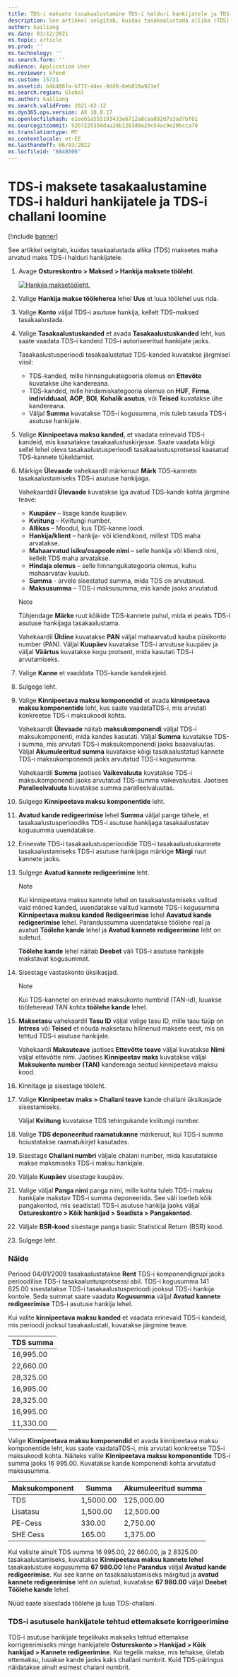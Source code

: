 ```yaml
---
title: TDS-i maksete tasakaalustamine TDS-i halduri hankijatele ja TDS-i challani loomine
description: See artikkel selgitab, kuidas tasakaalustada allika (TDS) maksetes maha arvatud maks TDS-i halduri hankijatele.
author: kailiang
ms.date: 03/12/2021
ms.topic: article
ms.prod: ''
ms.technology: ''
ms.search.form: ''
audience: Application User
ms.reviewer: kfend
ms.custom: 15721
ms.assetid: b4b406fa-b772-44ec-8dd8-8eb818a921ef
ms.search.region: Global
ms.author: kailiang
ms.search.validFrom: 2021-02-12
ms.dyn365.ops.version: AX 10.0.17
ms.openlocfilehash: e1ee65a555193433e6712a8caa892d7a3ad7bf61
ms.sourcegitcommit: 52b7225350daa29b1263d8e29c54ac9e20bcca70
ms.translationtype: MT
ms.contentlocale: et-EE
ms.lasthandoff: 06/03/2022
ms.locfileid: "8848506"
---
```

# <a name="settle-tds-payments-to-tds-authority-vendors-and-generate-tds-challan"></a>TDS-i maksete tasakaalustamine TDS-i halduri hankijatele ja TDS-i challani loomine

[!include [banner](../includes/banner.md)]

See artikkel selgitab, kuidas tasakaalustada allika (TDS) maksetes maha arvatud maks TDS-i halduri hankijatele.

1. Avage **Ostureskontro \> Maksed \> Hankija maksete tööleht**.

    [![Hankija maksetööleht.](./media/apac-ind-TDS-51.png)](./media/apac-ind-TDS-51.png)

2. Valige **Hankija makse tööleherea** lehel **Uus** et luua töölehel uus rida.
3. Valige **Konto** väljal TDS-i asutuse hankija, kellelt TDS-maksed tasakaalustada.
4. Valige **Tasakaalustuskanded** et avada **Tasakaalustuskanded** leht, kus saate vaadata TDS-i kandeid TDS-i autoriseeritud hankijate jaoks.

    Tasakaalustusperioodi tasakaalustatud TDS-kanded kuvatakse järgmisel viisil:

    - TDS-kanded, mille hinnangukategooria olemus on **Ettevõte** kuvatakse ühe kandereana.
    - TDS-kanded, mille hindamiskategooria olemus on **HUF**, **Firma**, **individduaal**, **AOP**, **BOI**, **Kohalik asutus**, või **Teised** kuvatakse ühe kandereana.
    - Väljal **Summa** kuvatakse TDS-i kogusumma, mis tuleb tasuda TDS-i asutuse hankijale.

5. Valige **Kinnipeetava maksu kanded**, et vaadata erinevaid TDS-i kandeid, mis kaasatakse tasakaalustuskirjesse. Saate vaadata kõigi sellel lehel oleva tasakaalustusperioodi tasakaalustusprotsessi kaasatud TDS-kannete tükeldamist.
6. Märkige **Ülevaade** vahekaardil märkeruut **Märk** TDS-kannete tasakaalustamiseks TDS-i asutuse hankijaga.

    Vahekaarddil **Ülevaade** kuvatakse iga avatud TDS-kande kohta järgmine teave:

    - **Kuupäev** – lisage kande kuupäev.
    - **Kviitung** – Kviitungi number.
    - **Allikas** – Moodul, kus TDS-kanne loodi.
    - **Hankija/klient** – hankija- või kliendikood, millest TDS maha arvatakse.
    - **Mahaarvatud isiku/osapoole nimi** – selle hankija või kliendi nimi, kellelt TDS maha arvatakse.
    - **Hindaja olemus** – selle hinnangukategooria olemus, kuhu mahaarvatav kuulub.
    - **Summa** - arvele sisestatud summa, mida TDS on arvutanud.
    - **Maksusumma** – TDS-i maksusumma, mis kande jaoks arvutatud.

    > [!NOTE]
    > Tühjendage **Märke** ruut kõikide TDS-kannete puhul, mida ei peaks TDS-i asutuse hankijaga tasakaalustama.

    Vahekaardil **Üldine** kuvatakse **PAN** väljal mahaarvatud kauba püsikonto number (PAN). Väljal **Kuupäev** kuvatakse TDS-i arvutuse kuupäev ja väljal **Väärtus** kuvatakse kogu protsent, mida kasutati TDS-i arvutamiseks.

7. Valige **Kanne** et vaaddata TDS-kande kandekirjeid.
8. Sulgege leht.
10. Valige **Kinnipeetava maksu komponendid** et avada **kinnipeetava maksu komponentide** leht, kus saate vaadataTDS-i, mis arvutati konkreetse TDS-i maksukoodi kohta.

    Vahekaardil **Ülevaade** näitab **maksukomponendi** väljal TDS-i maksukomponenti, mida kandes kasutati. Väljal **Summa** kuvatakse TDS-i summa, mis arvutati TDS-i maksukomponendi jaoks baasvaluutas. Väljal **Akumuleeritud summa** kuvatakse kõigi tasakaalustatud kannete TDS-i maksukomponendi jaoks arvutatud TDS-i kogusumma.

    Vahekaardil **Summa** jaotises **Vaikevaluuta** kuvatakse TDS-i maksukomponendi jaoks arvutatud TDS-summa vaikevaluutas. Jaotises **Paralleelvaluuta** kuvatakse summa paralleelvaluutas.

11. Sulgege **Kinnipeetava maksu komponentide** leht.
12. **Avatud kande redigeerimise** lehel **Summa** väljal pange tähele, et tasakaalustusperioodiks TDS-i asutuse hankijaga tasakaalustatav kogusumma uuendatakse.
13. Erinevate TDS-i tasakaalustusperioodide TDS-i tasakaalustuskannete tasakaalustamiseks TDS-i asutuse hankijaga märkige **Märgi** ruut kannete jaoks.
14. Sulgege **Avatud kannete redigeerimine** leht.

    > [!NOTE]
    > Kui kinnipeetava maksu kannete lehel on tasakaalustamiseks valitud vaid mõned kanded, uuendatakse valitud kannete TDS-i kogusumma **Kinnipeetava maksu kanded** **Redigeerimise** lehel **Aavatud kande redigeerimise** lehel. Parandussumma uuendatakse töölehe real ja avatud **Töölehe kande** lehel ja **Avatud kannete redigeerimine** leht on suletud.

    **Töölehe kande** lehel näitab **Deebet** väli TDS-i asutuse hankijale makstavat kogusummat.

15. Sisestage vastaskonto üksikasjad.

    > [!NOTE]
    > Kui TDS-kannetel on erinevad maksukonto numbrid (TAN-id), luuakse tööleheread TAN kohta **töölehe kande** lehel.

16. **Maksetasu** vahekaardil **Tasu ID** väljal valige tasu ID, mille tasu tüüp on **Intress** või **Teised** et nõuda maksetasu hilinenud maksete eest, mis on tehtud TDS-i asutuse hankijale.

    Vahekaardi **Maksuteave** jaotises **Ettevõtte teave** väljal kuvatakse **Nimi** väljal ettevõtte nimi. Jaotises **Kinnipeetav maks** kuvatakse väljal **Maksukonto number (TAN)** kandereaga seotud kinnipeetava maksu kood.

17. Kinnitage ja sisestage tööleht.
18. Valige **Kinnipeetav maks \> Challani teave** kande challani üksikasjade sisestamiseks.

    Väljal **Kviitung** kuvatakse TDS tehingukande kviitungi number.
    
19. Valige **TDS deponeeritud raamatukanne** märkeruut, kui TDS-i summa hoiustatakse raamatukirjet kasutades.
20. Sisestage **Challani numbri** väljale chalani number, mida kasutatakse makse maksmiseks TDS-i maksu hankijale.
21. Väljale **Kuupäev** sisestage kuupäev.
22. Valige väljal **Panga nimi** panga nimi, mille kohta tuleb TDS-i maksu hankijale makstav TDS-i summa deponeerida. See väli loetleb kõik pangakontod, mis seadistati TDS-i asutuse hankija jaoks väljal **Ostureskontro \> Kõik hankijad \> Seadista \> Pangakontod**.
23. Väljale **BSR-kood** sisestage panga basic Statistical Return (BSR) kood.
24. Sulgege leht.

### <a name="example"></a>Näide

Periood 04/01/2009 tasakaalustatakse **Rent** TDS-i komponendigrupi jaoks perioodilise TDS-i tasakaalustusprotsessi abil. TDS-i kogusumma 141 625.00 sisestatakse TDS-i tasakaalustusperioodi jooksul TDS-i hankija kontole. Seda summat saate vaadata **Kogusumma** väljal **Avatud kannete redigeerimise** TDS-i asutuse hankija lehel.

Kui valite **kinnipeetava maksu kanded** et vaadata erinevaid TDS-i kandeid, mis perioodi jooksul tasakaalustati, kuvatakse järgmine teave.

| TDS summa |
|------------|
| 16,995.00  |
| 22,660.00  |
| 28,325.00  |
| 16,995.00  |
| 28,325.00  |
| 16,995.00  |
| 11,330.00  |

Valige **Kinnipeetava maksu komponendid** et avada kinnipeetava maksu komponentide leht, kus saate vaadataTDS-i, mis arvutati konkreetse TDS-i maksukoodi kohta. Näiteks valite **Kinnipeetava maksu komponentide** TDS-i summa jaoks 16 995.00. Kuvatakse kande komponendi kohta arvutatud maksusumma.

| Maksukomponent | Summa    | Akumuleeritud summa |
|---------------|-----------|--------------------|
| TDS           | 1,5000.00 | 125,000.00         |
| Lisatasu     | 1,500.00  | 12,500.00          |
| PE-Cess       | 330.00    | 2,750.00           |
| SHE Cess      | 165.00    | 1,375.00           |

Kui valisite ainult TDS summa 16 995.00, 22 660.00, ja 2 8325.00 tasakaalustamiseks, kuvatakse **Kinnipeetava maksu kannete lehel** tasakaalustuse kogusumma **67 980.00** lehe **Parandus** väljal **Avatud kande redigeerimise**. Kui see kanne on tasakaalustamiseks märgitud ja **avatud kannete redigeerimise** leht on suletud, kuvatakse **67 980.00** väljal **Deebet** **Töölehe kande** lehel.

Nüüd saate sisestada töölehe ja luua TDS-challani.

### <a name="adjustment-of-advance-payments-that-are-made-to-tds-authority-vendors"></a>TDS-i asutusele hankijatele tehtud ettemaksete korrigeerimine

TDS-i asutuse hankijale tegelikuks makseks tehtud ettemakse korrigeerimiseks minge hankijatele **Ostureskonto \> Hankijad \> Kõik hankijad \> Kannete redigeerimine**. Kui tegelik makse, mis tehakse, ületab ettemaksu, luuakse kande jaoks kaks challani numbrit. Kuid TDS-päringus näidatakse ainult esimest chalani numbrit.
